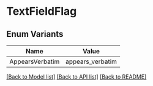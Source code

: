# TextFieldFlag

## Enum Variants

| Name | Value |
|---- | -----|
| AppearsVerbatim | appears_verbatim |


[[Back to Model list]](../README.md#documentation-for-models) [[Back to API list]](../README.md#documentation-for-api-endpoints) [[Back to README]](../README.md)


